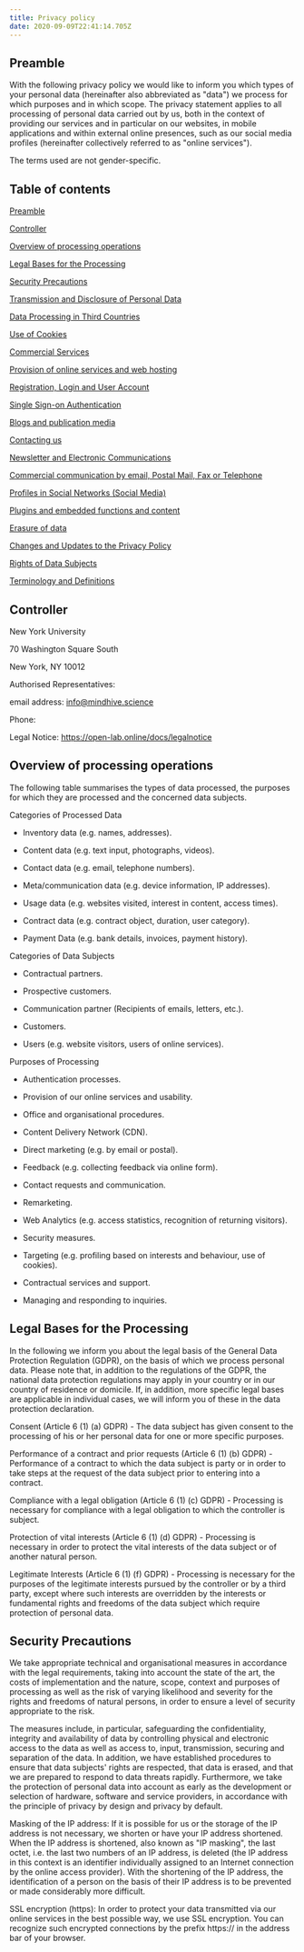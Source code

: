 ```yaml
---
title: Privacy policy
date: 2020-09-09T22:41:14.705Z
---
```


## <div id="m1">Preamble</div>

<p>
With the following privacy policy we would like to inform you which types of your personal data (hereinafter also abbreviated as "data") we process for which purposes and in which scope. The privacy statement applies to all processing of personal data carried out by us, both in the context of providing our services and in particular on our websites, in mobile applications and within external online presences, such as our social media profiles (hereinafter collectively referred to as "online services").
</p>
<p>
The terms used are not gender-specific.
</p>


## Table of contents

<div class="contents">

[Preamble](#m1)

[Controller](#m2)

[Overview of processing operations](#m3)

[Legal Bases for the Processing](#m4)

[Security Precautions](#m5)

[Transmission and Disclosure of Personal Data](#m6)

[Data Processing in Third Countries](#m7)

[Use of Cookies](#m8)

[Commercial Services](#m9)

[Provision of online services and web hosting](#m10)

[Registration, Login and User Account](#m11)

[Single Sign-on Authentication](#m12)

[Blogs and publication media](#m13)

[Contacting us](#m14)

[Newsletter and Electronic Communications](#m15)

[Commercial communication by email, Postal Mail, Fax or Telephone](#m16)

[Profiles in Social Networks (Social Media)](#m17)

[Plugins and embedded functions and content](#m18)

[Erasure of data](#m19)

[Changes and Updates to the Privacy Policy](#m20)

[Rights of Data Subjects](#m21)

[Terminology and Definitions](#m22)


</div>

## <div id="m2">Controller</div>

New York University

70 Washington Square South

New York, NY 10012

Authorised Representatives:

email address: info@mindhive.science

Phone:

Legal Notice: https://open-lab.online/docs/legalnotice


## <div id="m3">Overview of processing operations</div>

The following table summarises the types of data processed, the purposes for which they are processed and the concerned data subjects.

Categories of Processed Data

* Inventory data (e.g. names, addresses).

* Content data (e.g. text input, photographs, videos).

* Contact data (e.g. email, telephone numbers).

* Meta/communication data (e.g. device information, IP addresses).

* Usage data (e.g. websites visited, interest in content, access times).

* Contract data (e.g. contract object, duration, user category).

* Payment Data (e.g. bank details, invoices, payment history).

Categories of Data Subjects

* Contractual partners.

* Prospective customers.

* Communication partner (Recipients of emails, letters, etc.).

* Customers.

* Users (e.g. website visitors, users of online services).

Purposes of Processing

* Authentication processes.

* Provision of our online services and usability.

* Office and organisational procedures.

* Content Delivery Network (CDN).

* Direct marketing (e.g. by email or postal).

* Feedback (e.g. collecting feedback via online form).

* Contact requests and communication.

* Remarketing.

* Web Analytics (e.g. access statistics, recognition of returning visitors).

* Security measures.

* Targeting (e.g. profiling based on interests and behaviour, use of cookies).

* Contractual services and support.

* Managing and responding to inquiries.



## <div id="m4">Legal Bases for the Processing</div>
<p>
In the following we inform you about the legal basis of the General Data Protection Regulation (GDPR), on the basis of which we process personal data. Please note that, in addition to the regulations of the GDPR, the national data protection regulations may apply in your country or in our country of residence or domicile. If, in addition, more specific legal bases are applicable in individual cases, we will inform you of these in the data protection declaration.
</p>
<p>
Consent (Article 6 (1) (a) GDPR) - The data subject has given consent to the processing of his or her personal data for one or more specific purposes.
</p>
<p>
Performance of a contract and prior requests (Article 6 (1) (b) GDPR) - Performance of a contract to which the data subject is party or in order to take steps at the request of the data subject prior to entering into a contract.
</p>
<p>
Compliance with a legal obligation (Article 6 (1) (c) GDPR) - Processing is necessary for compliance with a legal obligation to which the controller is subject.
</p>
<p>
Protection of vital interests (Article 6 (1) (d) GDPR) - Processing is necessary in order to protect the vital interests of the data subject or of another natural person.
</p>
<p>
Legitimate Interests (Article 6 (1) (f) GDPR) - Processing is necessary for the purposes of the legitimate interests pursued by the controller or by a third party, except where such interests are overridden by the interests or fundamental rights and freedoms of the data subject which require protection of personal data.
</p>


## <div id="m5">Security Precautions</div>

<p>
We take appropriate technical and organisational measures in accordance with the legal requirements, taking into account the state of the art, the costs of implementation and the nature, scope, context and purposes of processing as well as the risk of varying likelihood and severity for the rights and freedoms of natural persons, in order to ensure a level of security appropriate to the risk.
</p>
<p>
The measures include, in particular, safeguarding the confidentiality, integrity and availability of data by controlling physical and electronic access to the data as well as access to, input, transmission, securing and separation of the data. In addition, we have established procedures to ensure that data subjects' rights are respected, that data is erased, and that we are prepared to respond to data threats rapidly. Furthermore, we take the protection of personal data into account as early as the development or selection of hardware, software and service providers, in accordance with the principle of privacy by design and privacy by default.
</p>
<p>
Masking of the IP address: If it is possible for us or the storage of the IP address is not necessary, we shorten or have your IP address shortened. When the IP address is shortened, also known as "IP masking", the last octet, i.e. the last two numbers of an IP address, is deleted (the IP address in this context is an identifier individually assigned to an Internet connection by the online access provider). With the shortening of the IP address, the identification of a person on the basis of their IP address is to be prevented or made considerably more difficult.
</p>
<p>
SSL encryption (https): In order to protect your data transmitted via our online services in the best possible way, we use SSL encryption. You can recognize such encrypted connections by the prefix https:// in the address bar of your browser.
</p>
